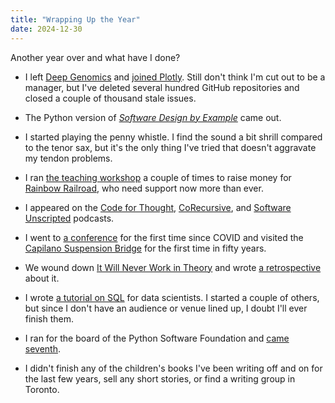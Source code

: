 ```yaml
---
title: "Wrapping Up the Year"
date: 2024-12-30
---
```


Another year over and what have I done?

-   I left [Deep Genomics][dg-leave] and [joined Plotly][plotly-join].
    Still don't think I'm cut out to be a manager,
    but I've deleted several hundred GitHub repositories
    and closed a couple of thousand stale issues.

-   The Python version of [*Software Design by Example*][sdxpy] came out.

-   I started playing the penny whistle.
    I find the sound a bit shrill compared to the tenor sax,
    but it's the only thing I've tried that doesn't aggravate my tendon problems.

-   I ran [the teaching workshop][t3] a couple of times to raise money for [Rainbow Railroad][rr],
    who need support now more than ever.

-   I appeared on the [Code for Thought][code-thought],
    [CoRecursive][corecursive],
    and [Software Unscripted][unscripted] podcasts.

-   I went to [a conference][scipy2024] for the first time since COVID
    and visited the [Capilano Suspension Bridge][capilano] for the first time in fifty years.

-   We wound down [It Will Never Work in Theory][nwit] and wrote [a retrospective][nwit-retro] about it.

-   I wrote [a tutorial on SQL][sql-tutorial] for data scientists.
    I started a couple of others,
    but since I don't have an audience or venue lined up,
    I doubt I'll ever finish them.

-   I ran for the board of the Python Software Foundation and [came seventh][psf-results].

-   I didn't finish any of the children's books I've been writing off and on for the last few years,
    sell any short stories,
    or find a writing group in Toronto.

[capilano]: https://www.capbridge.com/
[code-thought]: https://codeforthought.buzzsprout.com/1326658/episodes/15010367-en-carpentries-for-all-greg-wilson
[corecursive]: https://open.spotify.com/episode/5wS3jB1d3Hq3hhWo4pFunA
[dg-leave]: @root/2024/04/05/moving-on/
[nwit]: https://neverworkintheory.org/
[nwit-retro]: https://www.computer.org/csdl/magazine/so/5555/01/10424425/1Ulj1Qa8tJ6
[plotly-join]: @root/2024/04/29/new-job-at-plotly/
[psf-results]: @root/2024/07/01/psf-board-nomination/
[rr]: https://www.rainbowrailroad.org/
[scipy2024]: https://www.scipy2024.scipy.org/
[sdxpy]: @root/sdxpy/
[sql-tutorial]: https://lessonomicon.github.io/querynomicon/
[t3]: @root/t3/
[unscripted]: https://pod.link/1602572955/episode/7de37354dfa00eb3308e523467f410aa
